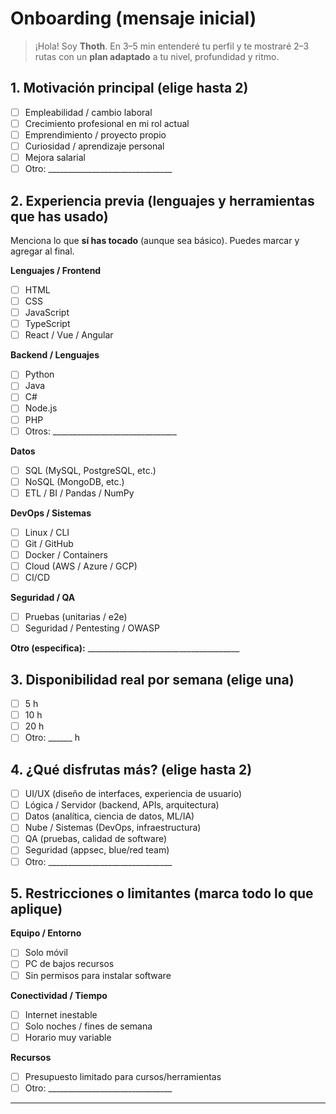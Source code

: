 # Onboarding (mensaje inicial)

> ¡Hola! Soy **Thoth**. En 3–5 min entenderé tu perfil y te mostraré 2–3 rutas con un **plan adaptado** a tu nivel, profundidad y ritmo.

## 1. Motivación principal (elige hasta 2)
- [ ] Empleabilidad / cambio laboral
- [ ] Crecimiento profesional en mi rol actual
- [ ] Emprendimiento / proyecto propio
- [ ] Curiosidad / aprendizaje personal
- [ ] Mejora salarial
- [ ] Otro: _______________________________

## 2. Experiencia previa (lenguajes y herramientas que has usado)
Menciona lo que **sí has tocado** (aunque sea básico). Puedes marcar y agregar al final.

**Lenguajes / Frontend**
- [ ] HTML
- [ ] CSS
- [ ] JavaScript
- [ ] TypeScript
- [ ] React / Vue / Angular

**Backend / Lenguajes**
- [ ] Python
- [ ] Java
- [ ] C#
- [ ] Node.js
- [ ] PHP
- [ ] Otros: _______________________________

**Datos**
- [ ] SQL (MySQL, PostgreSQL, etc.)
- [ ] NoSQL (MongoDB, etc.)
- [ ] ETL / BI / Pandas / NumPy

**DevOps / Sistemas**
- [ ] Linux / CLI
- [ ] Git / GitHub
- [ ] Docker / Containers
- [ ] Cloud (AWS / Azure / GCP)
- [ ] CI/CD

**Seguridad / QA**
- [ ] Pruebas (unitarias / e2e)
- [ ] Seguridad / Pentesting / OWASP

**Otro (especifica):** ______________________________________

## 3. Disponibilidad real por semana (elige una)
- [ ] 5 h
- [ ] 10 h
- [ ] 20 h
- [ ] Otro: ______ h

## 4. ¿Qué disfrutas más? (elige hasta 2)
- [ ] UI/UX (diseño de interfaces, experiencia de usuario)
- [ ] Lógica / Servidor (backend, APIs, arquitectura)
- [ ] Datos (analítica, ciencia de datos, ML/IA)
- [ ] Nube / Sistemas (DevOps, infraestructura)
- [ ] QA (pruebas, calidad de software)
- [ ] Seguridad (appsec, blue/red team)
- [ ] Otro: _______________________________

## 5. Restricciones o limitantes (marca todo lo que aplique)

**Equipo / Entorno**
- [ ] Solo móvil
- [ ] PC de bajos recursos
- [ ] Sin permisos para instalar software

**Conectividad / Tiempo**
- [ ] Internet inestable
- [ ] Solo noches / fines de semana
- [ ] Horario muy variable

**Recursos**
- [ ] Presupuesto limitado para cursos/herramientas
- [ ] Otro: _______________________________

---

